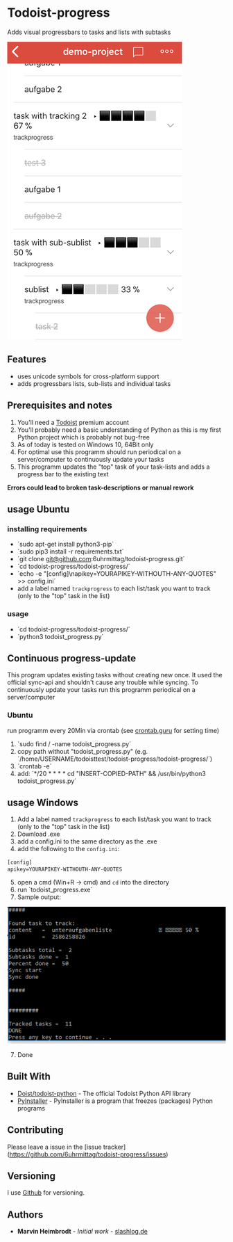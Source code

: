 # Todoist-progress

Adds visual progressbars to tasks and lists with subtasks

![Demo iOS](readme_resources/ios-demo-list.png)

## Features
- uses unicode symbols for cross-platform support
- adds progressbars lists, sub-lists and individual tasks

## Prerequisites and notes
1. You'll need a [Todoist](https://todoist.com) premium account
2. You'll probably need a basic understanding of Python as this is my first Python project which is probably not bug-free
3. As of today is tested on Windows 10, 64Bit only
4. For optimal use this programm should run periodical on a server/computer to continuously update your tasks
5. This programm updates the "top" task of your task-lists and adds a progress bar to the existing text

**Errors could lead to broken task-descriptions or manual rework**

## usage Ubuntu
### installing requirements
- ´sudo apt-get install python3-pip´
- ´sudo pip3 install -r requirements.txt´
- ´git clone git@github.com:6uhrmittag/todoist-progress.git´
- ´cd todoist-progress/todoist-progress/´
- ´echo -e "[config]\napikey=YOURAPIKEY-WITHOUTH-ANY-QUOTES" >> config.ini´
-  add a label named `trackprogress` to each list/task you want to track (only to the "top" task in the list)
### usage
- ´cd todoist-progress/todoist-progress/´
- ´python3 todoist_progress.py´

## Continuous progress-update
This program updates existing tasks without creating new once. It used the official sync-api and shouldn't cause any trouble while syncing.
To continuously update your tasks run this programm periodical on a server/computer

### Ubuntu
run programm every 20Min via crontab
(see [crontab.guru](https://crontab.guru/) for setting time)

1. ´sudo find / -name todoist_progress.py´
2. copy path without "todoist_progress.py" (e.g. ´/home/USERNAME/todoisttest/todoist-progress/todoist-progress/´)
3. ´crontab -e´
4. add: ´*/20  *  * * * cd "INSERT-COPIED-PATH" && /usr/bin/python3 todoist_progress.py´

## usage Windows
1. Add a label named `trackprogress` to each list/task you want to track (only to the "top" task in the list)
2. Download .exe
3. add a config.ini to the same directory as the .exe
4. add the following to the `config.ini`:
```
[config]
apikey=YOURAPIKEY-WITHOUTH-ANY-QUOTES
```
5. open a cmd (Win+R -> cmd) and `cd` into the directory
6. run ´todoist_progress.exe`
7. Sample output:

![Demo output](readme_resources/cmd-sample-output.PNG)

7. Done

## Built With

* [Doist/todoist-python](https://github.com/Doist/todoist-python) - The official Todoist Python API library
* [PyInstaller](https://www.pyinstaller.org) - PyInstaller is a program that freezes (packages) Python programs

## Contributing

Please leave a issue in the [issue tracker] (https://github.com/6uhrmittag/todoist-progress/issues)

## Versioning

I use [Github](https://github.com/6uhrmittag/todoist-progress/) for versioning. 

## Authors

* **Marvin Heimbrodt** - *Initial work* - [slashlog.de](https://slashlog.de)
